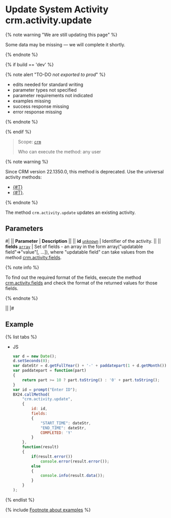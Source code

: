 # Update System Activity crm.activity.update

{% note warning "We are still updating this page" %}

Some data may be missing — we will complete it shortly.

{% endnote %}

{% if build == 'dev' %}

{% note alert "TO-DO _not exported to prod_" %}

- edits needed for standard writing
- parameter types not specified
- parameter requirements not indicated
- examples missing
- success response missing
- error response missing

{% endnote %}

{% endif %}

> Scope: [`crm`](../../../scopes/permissions.md)
>
> Who can execute the method: any user

{% note warning %}

Since CRM version 22.1350.0, this method is deprecated. Use the universal activity methods:
- [{#T}](./todo-update/crm-activity-todo-update-deadline.md)
- [{#T}](./todo-update/crm-activity-todo-update-description.md).

{% endnote %}

The method `crm.activity.update` updates an existing activity.

## Parameters

#|
|| **Parameter** | **Description** ||
|| **id**
[`unknown`](../../../data-types.md) | Identifier of the activity. ||
|| **fields**
[`array`](../../../data-types.md) | Set of fields - an array in the form array("updatable field"=>"value"[, ...]), where "updatable field" can take values from the method [crm.activity.fields](./crm-activity-fields.md). 

{% note info %}

To find out the required format of the fields, execute the method [crm.activity.fields](./crm-activity-fields.md) and check the format of the returned values for those fields.

{% endnote %}

 ||
|#

## Example

{% list tabs %}

- JS

    ```js
    var d = new Date();
    d.setSeconds(0);
    var dateStr = d.getFullYear() + '-' + paddatepart(1 + d.getMonth()) + '-' + paddatepart(d.getDate()) + 'T' + paddatepart(d.getHours()) + ':' + paddatepart(d.getMinutes()) + ':' + paddatepart(d.getSeconds()) + '+00:00';
    var paddatepart = function(part)
    {
        return part >= 10 ? part.toString() : '0' + part.toString();
    }
    var id = prompt("Enter ID");
    BX24.callMethod(
        "crm.activity.update",
        {
            id: id,
            fields:
            {
                "START_TIME": dateStr,
                "END_TIME": dateStr,
                COMPLETED: 'Y'
            }
        },
        function(result)
        {
            if(result.error())
                console.error(result.error());
            else
            {
                console.info(result.data());
            }
        }
    );
    ```

{% endlist %}

{% include [Footnote about examples](../../../../_includes/examples.md) %}